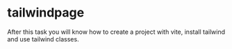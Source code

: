 # tailwindpage
After this task you will know how to create a project with vite, install tailwind and use tailwind classes.
